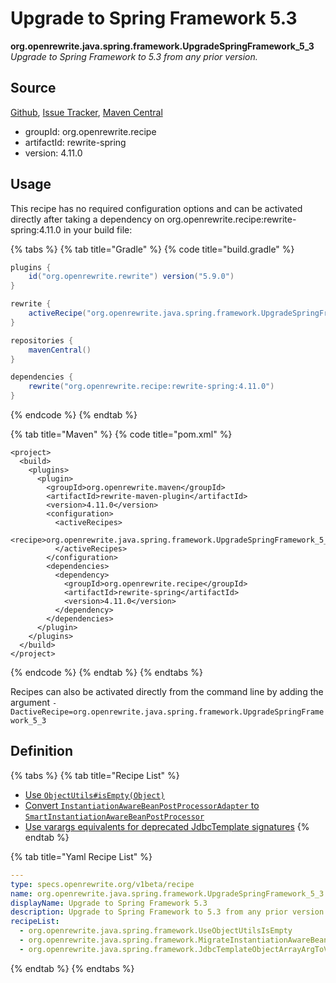 # Upgrade to Spring Framework 5.3

 **org.openrewrite.java.spring.framework.UpgradeSpringFramework\_5\_3** _Upgrade to Spring Framework to 5.3 from any prior version._

## Source

[Github](https://github.com/openrewrite/rewrite-spring), [Issue Tracker](https://github.com/openrewrite/rewrite-spring/issues), [Maven Central](https://search.maven.org/artifact/org.openrewrite.recipe/rewrite-spring/4.11.0/jar)

* groupId: org.openrewrite.recipe
* artifactId: rewrite-spring
* version: 4.11.0

## Usage

This recipe has no required configuration options and can be activated directly after taking a dependency on org.openrewrite.recipe:rewrite-spring:4.11.0 in your build file:

{% tabs %}
{% tab title="Gradle" %}
{% code title="build.gradle" %}
```groovy
plugins {
    id("org.openrewrite.rewrite") version("5.9.0")
}

rewrite {
    activeRecipe("org.openrewrite.java.spring.framework.UpgradeSpringFramework_5_3")
}

repositories {
    mavenCentral()
}

dependencies {
    rewrite("org.openrewrite.recipe:rewrite-spring:4.11.0")
}
```
{% endcode %}
{% endtab %}

{% tab title="Maven" %}
{% code title="pom.xml" %}
```markup
<project>
  <build>
    <plugins>
      <plugin>
        <groupId>org.openrewrite.maven</groupId>
        <artifactId>rewrite-maven-plugin</artifactId>
        <version>4.11.0</version>
        <configuration>
          <activeRecipes>
            <recipe>org.openrewrite.java.spring.framework.UpgradeSpringFramework_5_3</recipe>
          </activeRecipes>
        </configuration>
        <dependencies>
          <dependency>
            <groupId>org.openrewrite.recipe</groupId>
            <artifactId>rewrite-spring</artifactId>
            <version>4.11.0</version>
          </dependency>
        </dependencies>
      </plugin>
    </plugins>
  </build>
</project>
```
{% endcode %}
{% endtab %}
{% endtabs %}

Recipes can also be activated directly from the command line by adding the argument `-DactiveRecipe=org.openrewrite.java.spring.framework.UpgradeSpringFramework_5_3`

## Definition

{% tabs %}
{% tab title="Recipe List" %}
* [Use `ObjectUtils#isEmpty(Object)`](useobjectutilsisempty.md)
* [Convert `InstantiationAwareBeanPostProcessorAdapter` to `SmartInstantiationAwareBeanPostProcessor`](migrateinstantiationawarebeanpostprocessoradapter.md)
* [Use varargs equivalents for deprecated JdbcTemplate signatures](jdbctemplateobjectarrayargtovarargs.md)
{% endtab %}

{% tab title="Yaml Recipe List" %}
```yaml
---
type: specs.openrewrite.org/v1beta/recipe
name: org.openrewrite.java.spring.framework.UpgradeSpringFramework_5_3
displayName: Upgrade to Spring Framework 5.3
description: Upgrade to Spring Framework to 5.3 from any prior version.
recipeList:
  - org.openrewrite.java.spring.framework.UseObjectUtilsIsEmpty
  - org.openrewrite.java.spring.framework.MigrateInstantiationAwareBeanPostProcessorAdapter
  - org.openrewrite.java.spring.framework.JdbcTemplateObjectArrayArgToVarArgs
```
{% endtab %}
{% endtabs %}

